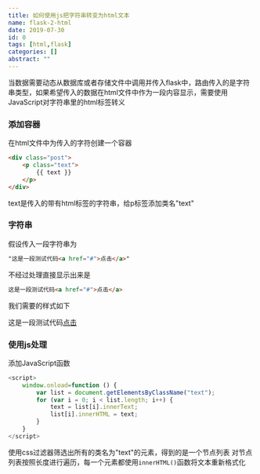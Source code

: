 ```yaml
---
title: 如何使用js把字符串转变为html文本
name: flask-2-html
date: 2019-07-30
id: 0
tags: [html,flask]
categories: []
abstract: ""
---
```



当数据需要动态从数据库或者存储文件中调用并传入flask中，路由传入的是字符串类型，如果希望传入的数据在html文件中作为一段内容显示，需要使用JavaScript对字符串里的html标签转义

<!--more-->

### 添加容器

在html文件中为传入的字符创建一个容器

```html
<div class="post">
    <p class="text">
        {{ text }}
    </p>
</div>
```

text是传入的带有html标签的字符串，给p标签添加类名"text"

### 字符串

假设传入一段字符串为

```html
"这是一段测试代码<a href="#">点击</a>"
```

不经过处理直接显示出来是

```html
这是一段测试代码<a href="#">点击</a>
```

我们需要的样式如下

这是一段测试代码<a href="#">点击</a>

### 使用js处理

添加JavaScript函数

```javascript
<script>
    window.onload=function () {
        var list = document.getElementsByClassName("text");
        for (var i = 0; i < list.length; i++) {
            text = list[i].innerText;
            list[i].innerHTML = text;
        }
    }
</script>
```

使用css过滤器筛选出所有的类名为"text"的元素，得到的是一个节点列表
对节点列表按照长度进行遍历，每一个元素都使用`innerHTML()`函数将文本重新格式化


